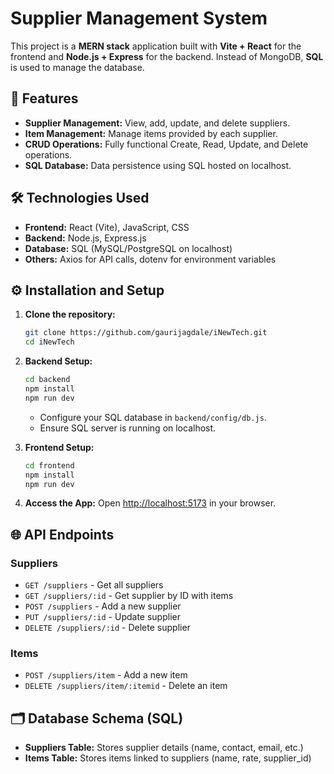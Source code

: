 # Supplier Management System

This project is a **MERN stack** application built with **Vite + React** for the frontend and **Node.js + Express** for the backend. Instead of MongoDB, **SQL** is used to manage the database.

## 🚀 Features

- **Supplier Management:** View, add, update, and delete suppliers.
- **Item Management:** Manage items provided by each supplier.
- **CRUD Operations:** Fully functional Create, Read, Update, and Delete operations.
- **SQL Database:** Data persistence using SQL hosted on localhost.

## 🛠️ Technologies Used

- **Frontend:** React (Vite), JavaScript, CSS
- **Backend:** Node.js, Express.js
- **Database:** SQL (MySQL/PostgreSQL on localhost)
- **Others:** Axios for API calls, dotenv for environment variables

## ⚙️ Installation and Setup

1. **Clone the repository:**
   ```bash
   git clone https://github.com/gaurijagdale/iNewTech.git
   cd iNewTech
   ```

2. **Backend Setup:**
   ```bash
   cd backend
   npm install
   npm run dev
   ```
   - Configure your SQL database in `backend/config/db.js`.
   - Ensure SQL server is running on localhost.

3. **Frontend Setup:**
   ```bash
   cd frontend
   npm install
   npm run dev
   ```

4. **Access the App:**
   Open [http://localhost:5173](http://localhost:5173) in your browser.

## 🌐 API Endpoints

### Suppliers
- `GET /suppliers` - Get all suppliers
- `GET /suppliers/:id` - Get supplier by ID with items
- `POST /suppliers` - Add a new supplier
- `PUT /suppliers/:id` - Update supplier
- `DELETE /suppliers/:id` - Delete supplier

### Items
- `POST /suppliers/item` - Add a new item
- `DELETE /suppliers/item/:itemid` - Delete an item

## 🗂️ Database Schema (SQL)

- **Suppliers Table:** Stores supplier details (name, contact, email, etc.)
- **Items Table:** Stores items linked to suppliers (name, rate, supplier_id)

